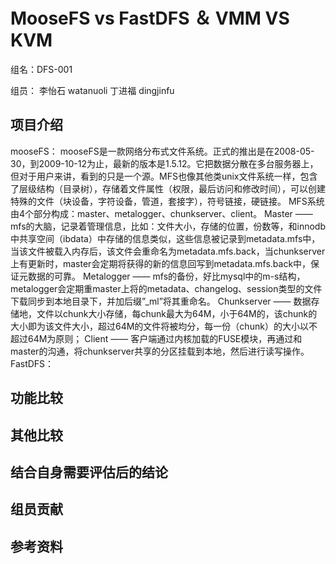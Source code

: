 #  MooseFS vs FastDFS  ＆ VMM VS KVM #

  组名：DFS-001   

  组员：
    李怡石 watanuoli
    丁进福 dingjinfu
   




## 项目介绍 ##
mooseFS：
   mooseFS是一款网络分布式文件系统。正式的推出是在2008-05-30，到2009-10-12为止，最新的版本是1.5.12。它把数据分散在多台服务器上，但对于用户来讲，看到的只是一个源。MFS也像其他类unix文件系统一样，包含了层级结构（目录树），存储着文件属性（权限，最后访问和修改时间），可以创建特殊的文件（块设备，字符设备，管道，套接字），符号链接，硬链接。
   MFS系统由4个部分构成：master、metalogger、chunkserver、client。
   Master —— mfs的大脑，记录着管理信息，比如：文件大小，存储的位置，份数等，和innodb中共享空间（ibdata）中存储的信息类似，这些信息被记录到metadata.mfs中，当该文件被载入内存后，该文件会重命名为metadata.mfs.back，当chunkserver上有更新时，master会定期将获得的新的信息回写到metadata.mfs.back中，保证元数据的可靠。
   Metalogger —— mfs的备份，好比mysql中的m-s结构，metalogger会定期重master上将的metadata、changelog、session类型的文件下载同步到本地目录下，并加后缀”_ml”将其重命名。
   Chunkserver —— 数据存储地，文件以chunk大小存储，每chunk最大为64M，小于64M的，该chunk的大小即为该文件大小，超过64M的文件将被均分，每一份（chunk）的大小以不超过64M为原则；
   Client —— 客户端通过内核加载的FUSE模块，再通过和master的沟通，将chunkserver共享的分区挂载到本地，然后进行读写操作。
FastDFS：  
   

## 功能比较 ##


## 其他比较 ##


## 结合自身需要评估后的结论 ##


## 组员贡献 ##


## 参考资料 ##
